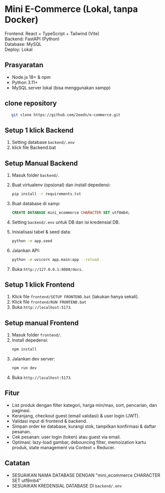 # Mini E-Commerce (Lokal, tanpa Docker)

Frontend: React + TypeScript + Tailwind (Vite)  
Backend: FastAPI (Python)  
Database: MySQL  
Deploy: Lokal

## Prasyaratan
- Node.js 18+ & npm
- Python 3.11+
- MySQL server lokal (bisa menggunakan xampp)

## clone repository
```bash
   git clone https://github.com/2eedn/e-commerce.git
   ```

   
## Setup 1 klick Backend
1. Setting database `backend/.env`
2. klick file Backend.bat


## Setup Manual Backend
1. Masuk folder `backend/`.
2. Buat virtualenv (opsional) dan install depedensi:
   ```bash
   pip install -r requirements.txt
   ```
3. Buat database di xamp:
   ```sql
   CREATE DATABASE mini_ecommerce CHARACTER SET utf8mb4;
   ```
4. Setting `backend/.env` untuk DB dan isi kredensial DB.

5. Inisialisasi tabel & seed data:
   ```bash
   python -m app.seed
   ```
6. Jalankan API:
   ```bash
   python -m uvicorn app.main:app --reload
   ```
7. Buka `http://127.0.0.1:8000/docs`.


## Setup 1 klick Frontend
1. Klick file `frontend/SETUP FRONTEND.bat` (lakukan hanya sekali).
2. Klick file `frontend/RUN FRONTEND.bat`
3. Buka `http://localhost:5173`.


## Setup manual Frontend
1. Masuk folder `frontend/`.
2. Install depedensi:
   ```bash
   npm install
   ```
3. Jalankan dev server:
   ```bash
   npm run dev
   ```
4. Buka `http://localhost:5173`.


## Fitur
- List produk dengan filter kategori, harga min/max, sort, pencarian, dan paginasi.
- Keranjang, checkout guest (email validasi) & user login (JWT).
- Validasi input di frontend & backend.
- Simpan order ke database, kurangi stok, tampilkan konfirmasi & daftar pesanan.
- Cek pesanan: user login (token) atau guest via email.
- Optimasi: lazy-load gambar, debouncing filter, memoization kartu produk, state management via Context + Reducer.

## Catatan
- SESUAIKAN NAMA DATABASE DENGAN "mini_ecommerce CHARACTER SET utf8mb4"
- SESUAIKAN KREDENSIAL DATABASE DI `backend/.env`